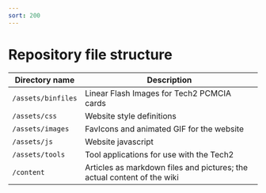 ```yaml
---
sort: 200
---
```

# Repository file structure

| Directory name | Description | 
| -------------- | ----------- |
| `/assets/binfiles` | Linear Flash Images for Tech2 PCMCIA cards |
| `/assets/css` | Website style definitions |
| `/assets/images` | FavIcons and animated GIF for the website |
| `/assets/js` | Website javascript |
| `/assets/tools` | Tool applications for use with the Tech2 |
| `/content` | Articles as markdown files and pictures; the actual content of the wiki |
